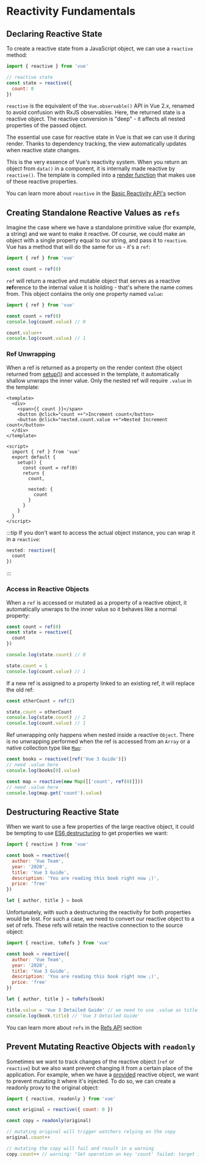 # Reactivity Fundamentals

## Declaring Reactive State

To create a reactive state from a JavaScript object, we can use a `reactive` method:

```js
import { reactive } from 'vue'

// reactive state
const state = reactive({
  count: 0
})
```

`reactive` is the equivalent of the `Vue.observable()` API in Vue 2.x, renamed to avoid confusion with RxJS observables. Here, the returned state is a reactive object. The reactive conversion is "deep" - it affects all nested properties of the passed object.

The essential use case for reactive state in Vue is that we can use it during render. Thanks to dependency tracking, the view automatically updates when reactive state changes.

This is the very essence of Vue's reactivity system. When you return an object from `data()` in a component, it is internally made reactive by `reactive()`. The template is compiled into a [render function](render-function.html) that makes use of these reactive properties.

You can learn more about `reactive` in the [Basic Reactivity API's](../api/basic-reactivity.html) section

## Creating Standalone Reactive Values as `refs`

Imagine the case where we have a standalone primitive value (for example, a string) and we want to make it reactive. Of course, we could make an object with a single property equal to our string, and pass it to `reactive`. Vue has a method that will do the same for us - it's a `ref`:

```js
import { ref } from 'vue'

const count = ref(0)
```

`ref` will return a reactive and mutable object that serves as a reactive **ref**erence to the internal value it is holding - that's where the name comes from. This object contains the only one property named `value`:

```js
import { ref } from 'vue'

const count = ref(0)
console.log(count.value) // 0

count.value++
console.log(count.value) // 1
```

### Ref Unwrapping

When a ref is returned as a property on the render context (the object returned from [setup()](composition-api-setup.html)) and accessed in the template, it automatically shallow unwraps the inner value. Only the nested ref will require `.value` in the template:

```vue-html
<template>
  <div>
    <span>{{ count }}</span>
    <button @click="count ++">Increment count</button>
    <button @click="nested.count.value ++">Nested Increment count</button>
  </div>
</template>

<script>
  import { ref } from 'vue'
  export default {
    setup() {
      const count = ref(0)
      return {
        count,

        nested: {
          count
        }
      }
    }
  }
</script>
```

:::tip
If you don't want to access the actual object instance, you can wrap it in a `reactive`:

```js
nested: reactive({
  count
})
```
:::

### Access in Reactive Objects

When a `ref` is accessed or mutated as a property of a reactive object, it automatically unwraps to the inner value so it behaves like a normal property:

```js
const count = ref(0)
const state = reactive({
  count
})

console.log(state.count) // 0

state.count = 1
console.log(count.value) // 1
```

If a new ref is assigned to a property linked to an existing ref, it will replace the old ref:

```js
const otherCount = ref(2)

state.count = otherCount
console.log(state.count) // 2
console.log(count.value) // 1
```

Ref unwrapping only happens when nested inside a reactive `Object`. There is no unwrapping performed when the ref is accessed from an `Array` or a native collection type like [`Map`](https://developer.mozilla.org/en-US/docs/Web/JavaScript/Reference/Global_Objects/Map):

```js
const books = reactive([ref('Vue 3 Guide')])
// need .value here
console.log(books[0].value)

const map = reactive(new Map([['count', ref(0)]]))
// need .value here
console.log(map.get('count').value)
```

## Destructuring Reactive State

When we want to use a few properties of the large reactive object, it could be tempting to use [ES6 destructuring](https://developer.mozilla.org/en-US/docs/Web/JavaScript/Reference/Operators/Destructuring_assignment) to get properties we want:

```js
import { reactive } from 'vue'

const book = reactive({
  author: 'Vue Team',
  year: '2020',
  title: 'Vue 3 Guide',
  description: 'You are reading this book right now ;)',
  price: 'free'
})

let { author, title } = book
```

Unfortunately, with such a destructuring the reactivity for both properties would be lost. For such a case, we need to convert our reactive object to a set of refs. These refs will retain the reactive connection to the source object:

```js
import { reactive, toRefs } from 'vue'

const book = reactive({
  author: 'Vue Team',
  year: '2020',
  title: 'Vue 3 Guide',
  description: 'You are reading this book right now ;)',
  price: 'free'
})

let { author, title } = toRefs(book)

title.value = 'Vue 3 Detailed Guide' // we need to use .value as title is a ref now
console.log(book.title) // 'Vue 3 Detailed Guide'
```

You can learn more about `refs` in the [Refs API](../api/refs-api.html#ref) section

## Prevent Mutating Reactive Objects with `readonly`

Sometimes we want to track changes of the reactive object (`ref` or `reactive`) but we also want prevent changing it from a certain place of the application. For example, when we have a [provided](component-provide-inject.html) reactive object, we want to prevent mutating it where it's injected. To do so, we can create a readonly proxy to the original object:

```js
import { reactive, readonly } from 'vue'

const original = reactive({ count: 0 })

const copy = readonly(original)

// mutating original will trigger watchers relying on the copy
original.count++

// mutating the copy will fail and result in a warning
copy.count++ // warning: "Set operation on key 'count' failed: target is readonly."
```
